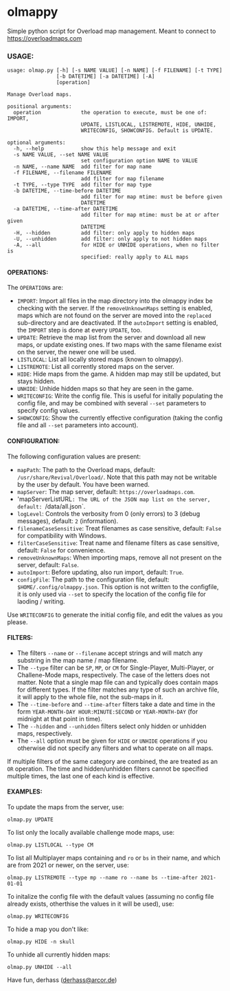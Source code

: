 # olmappy
Simple python script for Overload map management. Meant to connect to https://overloadmaps.com

### USAGE:

```
usage: olmap.py [-h] [-s NAME VALUE] [-n NAME] [-f FILENAME] [-t TYPE]
                [-b DATETIME] [-a DATETIME] [-A]
                [operation]

Manage Overload maps.

positional arguments:
  operation             the operation to execute, must be one of: IMPORT,
                        UPDATE, LISTLOCAL, LISTREMOTE, HIDE, UNHIDE,
                        WRITECONFIG, SHOWCONFIG. Default is UPDATE.

optional arguments:
  -h, --help            show this help message and exit
  -s NAME VALUE, --set NAME VALUE
                        set configuration option NAME to VALUE
  -n NAME, --name NAME  add filter for map name
  -f FILENAME, --filename FILENAME
                        add filter for map filename
  -t TYPE, --type TYPE  add filter for map type
  -b DATETIME, --time-before DATETIME
                        add filter for map mtime: must be before given
                        DATETIME
  -a DATETIME, --time-after DATETIME
                        add filter for map mtime: must be at or after given
                        DATETIME
  -H, --hidden          add filter: only apply to hidden maps
  -U, --unhidden        add filter: only apply to not hidden maps
  -A, --all             for HIDE or UNHIDE operations, when no filter is
                        specified: really apply to ALL maps
```

#### OPERATIONS:

The `OPERATION`s are:
* `IMPORT`: Import all files in the map directory into the olmappy index be checking with the server. If the `removeUnknownMaps` setting is enabled, maps which are not found on the server are moved into the `replaced` sub-directory and are deactivated. If the `autoImport` setting is enabled, the `IMPORT` step is done at every `UPDATE`, too.
* `UPDATE`: Retrieve the map list from the server and download all new maps, or update existing ones. If two maps with the same filename exist on the server, the newer one will be used.
* `LISTLOCAL`: List all locally stored maps (known to olmappy).
* `LISTREMOTE`: List all corrently stored maps on the server.
* `HIDE`: Hide maps from the game. A hidden map may still be updated, but stays hidden.
* `UNHIDE`: Unhide hidden maps so that hey are seen in the game.
* `WRITECONFIG`: Write the config file. This is useful for initally populating the config file, and may be combined with several `--set` parameters to specify config values.
* `SHOWCONFIG`: Show the currently effective configuration (taking the config file and all `--set` parameters into account).

#### CONFIGURATION:

The following configuration values are present:
* `mapPath`: The path to the Overload maps, default: `/usr/share/Revival/Overload/`. Note that this path may not be writable by the user by default. You have been warned.
* `mapServer`: The map server, default: `https://overloadmaps.com`.
* 'mapServerListURL`: The URL of the JSON map list on the server, default: `/data/all.json`.
* `logLevel`: Controls the verbosity from 0 (only errors) to 3 (debug messages), default: `2` (information).
* `filenameCaseSensitive`: Treat filenames as case sensitive, default: `False` for compatibility with Windows.
* `filterCaseSensitive`: Treat name and filename filters as case sensitive, default: `False` for convenience.
* `removeUnknownMaps`: When importing maps, remove all not present on the server, default: `False`.
* `autoImport`: Before updating, also run import, default: `True`.
* `configFile`: The path to the configuration file, default: `$HOME/.config/olmappy.json`. This option is not written to the configfile, it is only used via `--set` to specify the location of the config file for laoding / writing.

Use `WRITECONFIG` to generate the initial config file, and edit the values as you please.

#### FILTERS:

* The filters `--name` or `--filename` accept strings and will match any substring in the map name / map filename.
* The `--type` filter can be `SP`, `MP`, or `CM` for Single-Player, Multi-Player, or Challene-Mode maps, respectively. The case of the letters does not matter. Note that a single map file can and typically does contain maps for different types. If the filter matches any type of such an archive file, it will apply to the whole file, not the sub-maps in it.
* The `--time-before` and `--time-after` filters take a date and time in the form `YEAR-MONTH-DAY HOUR:MINUTE:SECOND` or `YEAR-MONTH-DAY` (for midnight at that point in time).
* The `--hidden` and `--unhidden` filters select only hidden or unhidden maps, respectively.
* The `--all` option must be given for `HIDE` or `UNHIDE` operations if you otherwise did not specify any filters and what to operate on all maps.

If multiple filters of the same category are combined, the are treated as an `OR` operation. The time and hidden/unhidden filters cannot be specified multiple times, the last one of each kind is effective.

#### EXAMPLES:

To update the maps from the server, use:
```
olmap.py UPDATE
```

To list only the locally available challenge mode maps, use:
```
olmap.py LISTLOCAL --type CM
```

To list all Multiplayer maps containing and `ro` or `bs` in their name, and which are from 2021 or newer, on the server, use:
```
olmap.py LISTREMOTE --type mp --name ro --name bs --time-after 2021-01-01
```

To initalize the config file with the default values (assuming no config file already exists, otherthise the values in it will be used), use:
```
olmap.py WRITECONFIG
```

To hide a map you don't like:
```
olmap.py HIDE -n skull
```

To unhide all currently hidden maps:
```
olmap.py UNHIDE --all
```

Have fun,
     derhass
     (<derhass@arcor.de>)

